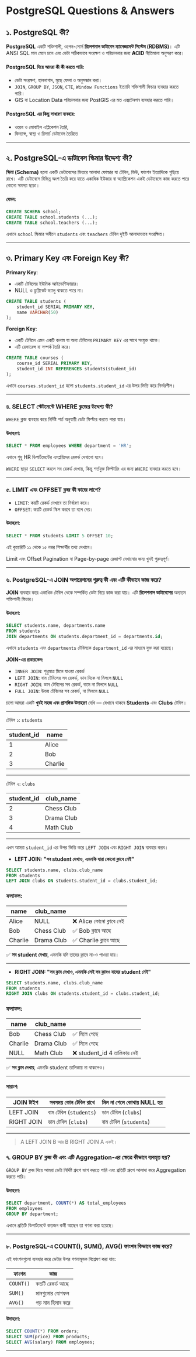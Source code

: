 #  PostgreSQL Questions & Answers

## ১. PostgreSQL কী?

**PostgreSQL** একটি শক্তিশালী, ওপেন-সোর্স **রিলেশনাল ডাটাবেস ম্যানেজমেন্ট সিস্টেম (RDBMS)**। এটি ANSI SQL মান মেনে চলে এবং ডেটা সঠিকভাবে সংরক্ষণ ও পরিচালনার জন্য **ACID** নীতিমালা অনুসরণ করে।

#### PostgreSQL দিয়ে আমরা কী কী করতে পারি:

- ডেটা সংরক্ষণ, হালনাগাদ, মুছে ফেলা ও অনুসন্ধান করা।
- `JOIN`, `GROUP BY`, `JSON`, `CTE`, `Window Functions` ইত্যাদি শক্তিশালী ফিচার ব্যবহার করতে পারি।
- GIS বা Location Data পরিচালনার জন্য PostGIS এর মত এক্সটেনশন ব্যবহার করতে পারি।

####  PostgreSQL এর কিছু সাধারণ ব্যবহার:

- ওয়েব ও মোবাইল এপ্লিকেশন তৈরি,
- ফিন্যান্স, স্বাস্থ্য ও রিসার্চ ডেটাবেস তৈরিতে

---

## ২. PostgreSQL-এ ডাটাবেস স্কিমার উদ্দেশ্য কী?

**স্কিমা (Schema)** হলো একটি ডেটাবেসের ভিতরে আলাদা ফোল্ডার যা টেবিল, ভিউ, ফাংশন ইত্যাদিকে গুছিয়ে রাখে। এটি ডেটাবেসে বিভিন্ন অংশ তৈরি করে যাতে একাধিক ইউজার বা অ্যাপ্লিকেশন একই ডেটাবেসে কাজ করতে পারে কোনো সমস্যা ছাড়া।

####  যেমন:

```sql
CREATE SCHEMA school;
CREATE TABLE school.students (...);
CREATE TABLE school.teachers (...);
```

এখানে `school` স্কিমার অধীনে `students` এবং `teachers` টেবিল দুইটি আলাদাভাবে সংরক্ষিত।

---

## ৩. Primary Key এবং Foreign Key কী?

**Primary Key**:

- একটি টেবিলের ইউনিক আইডেন্টিফায়ার।
- NULL ও ডুপ্লিকেট ভ্যালু থাকতে পারে না।

```sql
CREATE TABLE students (
    student_id SERIAL PRIMARY KEY,
    name VARCHAR(50)
);
```

**Foreign Key**:

- একটি টেবিলে এমন একটি কলাম যা অন্য টেবিলের `PRIMARY KEY` এর সাথে সংযুক্ত থাকে।
- এটি রেফারেন্স বা সম্পর্ক তৈরি করে।

```sql
CREATE TABLE courses (
    course_id SERIAL PRIMARY KEY,
    student_id INT REFERENCES students(student_id)
);
```

এখানে `courses.student_id` হলো `students.student_id` এর উপর ভিত্তি করে নির্ভরশীল।

---

### ৪. SELECT স্টেটমেন্টে WHERE ক্লজের উদ্দেশ্য কী?

`WHERE` ক্লজ ব্যবহার করে নির্দিষ্ট শর্ত অনুযায়ী ডেটা ফিল্টার করতে পারা যায়।

#### উদাহরণ:

```sql
SELECT * FROM employees WHERE department = 'HR';
```

এখানে শুধু HR ডিপার্টমেন্টের এমপ্লয়িদের রেকর্ড দেখানো হবে।

`WHERE` ছাড়া `SELECT` করলে সব রেকর্ড দেখায়, কিন্তু শর্তযুক্ত ফিল্টারিং এর জন্য `WHERE` ব্যবহার করতে হবে।

---

### ৫. LIMIT এবং OFFSET ক্লজ কী কাজে লাগে?

- `LIMIT`: কয়টি রেকর্ড দেখাবে তা নির্ধারণ করে।
- `OFFSET`: কয়টি রেকর্ড স্কিপ করবে তা বলে দেয়।

####  উদাহরণ:

```sql
SELECT * FROM students LIMIT 5 OFFSET 10;
```

এই কুয়েরিটি ১১ থেকে ১৫ নম্বর শিক্ষার্থীর তথ্য দেখাবে।

Limit এবং Offset Pagination বা Page-by-page রেজাল্ট দেখানোর জন্য খুবই গুরুত্বপূর্ণ।

---

### ৬. PostgreSQL-এ JOIN অপারেশনের গুরুত্ব কী এবং এটি কীভাবে কাজ করে?

**JOIN** ব্যবহার করে একাধিক টেবিল থেকে সম্পর্কিত ডেটা নিয়ে কাজ করা যায়। এটি **রিলেশনাল ডাটাবেসের** অন্যতম শক্তিশালী ফিচার।

#### উদাহরণ:

```sql
SELECT students.name, departments.name
FROM students
JOIN departments ON students.department_id = departments.id;
```

এখানে `students` এবং `departments` টেবিলকে `department_id` এর মাধ্যমে যুক্ত করা হয়েছে।

**JOIN-এর প্রকারভেদ:**

- `INNER JOIN`: শুধুমাত্র মিলে যাওয়া রেকর্ড
- `LEFT JOIN`: বাম টেবিলের সব রেকর্ড, ডান দিকে না মিললে `NULL`
- `RIGHT JOIN`: ডান টেবিলের সব রেকর্ড, বামে না মিললে `NULL`
- `FULL JOIN`: উভয় টেবিলের সব রেকর্ড, না মিললে `NULL`

চলো আমরা একটি **খুবই সহজ এবং প্রাসঙ্গিক উদাহরণ** দেখি — যেখানে থাকবে **Students** এবং **Clubs** টেবিল।

---

টেবিল ১: `students`

| student_id | name    |
| ---------- | ------- |
| 1          | Alice   |
| 2          | Bob     |
| 3          | Charlie |

---

টেবিল ২: `clubs`

| student_id | club_name  |
| ---------- | ---------- |
| 2          | Chess Club |
| 3          | Drama Club |
| 4          | Math Club  |

---

এখন আমরা `student_id` এর উপর ভিত্তি করে `LEFT JOIN` এবং `RIGHT JOIN` ব্যবহার করব।

- **LEFT JOIN: "সব student দেখাও, এমনকি যারা কোনো ক্লাবে নেই"**

```sql
SELECT students.name, clubs.club_name
FROM students
LEFT JOIN clubs ON students.student_id = clubs.student_id;
```

### ফলাফল:

| name    | club_name  |                          |
| ------- | ---------- | ------------------------ |
| Alice   | NULL       | ❌ Alice কোনো ক্লাবে নেই |
| Bob     | Chess Club | ✅ Bob ক্লাবে আছে        |
| Charlie | Drama Club | ✅ Charlie ক্লাবে আছে    |

✅ **সব student দেখায়**, এমনকি যদি তাদের ক্লাবে না-ও পাওয়া যায়।

---

- **RIGHT JOIN: "সব ক্লাব দেখাও, এমনকি সেই সব ক্লাবও যাদের student নেই"**

```sql
SELECT students.name, clubs.club_name
FROM students
RIGHT JOIN clubs ON students.student_id = clubs.student_id;
```

### ফলাফল:

| name    | club_name  |                              |
| ------- | ---------- | ---------------------------- |
| Bob     | Chess Club | ✅ মিলে গেছে                 |
| Charlie | Drama Club | ✅ মিলে গেছে                 |
| NULL    | Math Club  | ❌ student_id 4 তালিকায় নেই |

✅ **সব ক্লাব দেখায়**, এমনকি student তালিকায় না থাকলেও।

---

#### সারাংশ:

| JOIN টাইপ  | সবসময় কোন টেবিল রাখে  | মিল না পেলে কোথায় NULL হয় |
| ---------- | ---------------------- | --------------------------- |
| LEFT JOIN  | বাম টেবিল (`students`) | ডান টেবিল (`clubs`)         |
| RIGHT JOIN | ডান টেবিল (`clubs`)    | বাম টেবিল (`students`)      |

---

> A LEFT JOIN B আর B RIGHT JOIN A একই।

### ৭. GROUP BY ক্লজ কী এবং এটি Aggregation-এর ক্ষেত্রে কীভাবে ব্যবহৃত হয়?

`GROUP BY` ক্লজ দিয়ে আমরা ডেটা নির্দিষ্ট গ্রুপে ভাগ করতে পারি এবং প্রতিটি গ্রুপে আলাদা করে Aggregation করতে পারি।

#### উদাহরণ:

```sql
SELECT department, COUNT(*) AS total_employees
FROM employees
GROUP BY department;
```

এখানে প্রতিটি ডিপার্টমেন্টে কতজন কর্মী আছেন তা গণনা করা হয়েছে।

---

### ৮. PostgreSQL-এ COUNT(), SUM(), AVG() ফাংশন কিভাবে কাজ করে?

এই ফাংশনগুলো ব্যবহার করে ডেটার উপর গণনামূলক বিশ্লেষণ করা যায়:

| ফাংশন     | কাজ              |
| --------- | ---------------- |
| `COUNT()` | কতটি রেকর্ড আছে  |
| `SUM()`   | মানগুলোর যোগফল   |
| `AVG()`   | গড় মান হিসাব করে |

#### উদাহরণ:

```sql
SELECT COUNT(*) FROM orders;
SELECT SUM(price) FROM products;
SELECT AVG(salary) FROM employees;
```

---